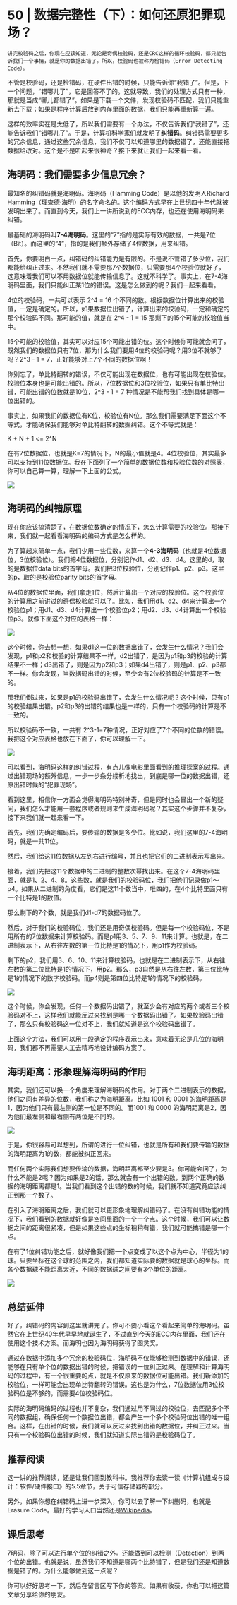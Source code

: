 # 50 | 数据完整性（下）：如何还原犯罪现场？

    讲完校验码之后，你现在应该知道，无论是奇偶校验码，还是CRC这样的循环校验码，都只能告诉我们一个事情，就是你的数据出错了。所以，校验码也被称为检错码（Error Detecting Code）。

不管是校验码，还是检错码，在硬件出错的时候，只能告诉你“我错了”。但是，下一个问题，“错哪儿了”，它是回答不了的。这就导致，我们的处理方式只有一种，那就是当成“哪儿都错了”。如果是下载一个文件，发现校验码不匹配，我们只能重新去下载；如果是程序计算后放到内存里面的数据，我们只能再重新算一遍。

这样的效率实在是太低了，所以我们需要有一个办法，不仅告诉我们“我错了”，还能告诉我们“错哪儿了”。于是，计算机科学家们就发明了**纠错码**。纠错码需要更多的冗余信息，通过这些冗余信息，我们不仅可以知道哪里的数据错了，还能直接把数据给改对。这个是不是听起来很神奇？接下来就让我们一起来看一看。

## 海明码：我们需要多少信息冗余？

最知名的纠错码就是海明码。海明码（Hamming Code）是以他的发明人Richard Hamming（理查德·海明）的名字命名的。这个编码方式早在上世纪四十年代就被发明出来了。而直到今天，我们上一讲所说到的ECC内存，也还在使用海明码来纠错。

最基础的海明码叫**7-4海明码**。这里的“7”指的是实际有效的数据，一共是7位（Bit）。而这里的“4”，指的是我们额外存储了4位数据，用来纠错。

首先，你要明白一点，纠错码的纠错能力是有限的。不是说不管错了多少位，我们都能给纠正过来。不然我们就不需要那7个数据位，只需要那4个校验位就好了，这意味着我们可以不用数据位就能传输信息了。这就不科学了。事实上，在7-4海明码里面，我们只能纠正某1位的错误。这是怎么做到的呢？我们一起来看看。

4位的校验码，一共可以表示 2^4 = 16 个不同的数。根据数据位计算出来的校验值，一定是确定的。所以，如果数据位出错了，计算出来的校验码，一定和确定的那个校验码不同。那可能的值，就是在 2^4 - 1 = 15 那剩下的15个可能的校验值当中。

15个可能的校验值，其实可以对应15个可能出错的位。这个时候你可能就会问了，既然我们的数据位只有7位，那为什么我们要用4位的校验码呢？用3位不就够了吗？2^3 - 1 = 7，正好能够对上7个不同的数据位啊！

你别忘了，单比特翻转的错误，不仅可能出现在数据位，也有可能出现在校验位。校验位本身也是可能出错的。所以，7位数据位和3位校验位，如果只有单比特出错，可能出错的位数就是10位，2^3 - 1 = 7 种情况是不能帮我们找到具体是哪一位出错的。

事实上，如果我们的数据位有K位，校验位有N位。那么我们需要满足下面这个不等式，才能确保我们能够对单比特翻转的数据纠错。这个不等式就是：

K + N + 1 <= 2^N

在有7位数据位，也就是K=7的情况下，N的最小值就是4。4位校验位，其实最多可以支持到11位数据位。我在下面列了一个简单的数据位数和校验位数的对照表，你可以自己算一算，理解一下上面的公式。

![](https://static001.geekbang.org/resource/image/ec/1d/ec8b6bff509e1abb7453caa36a4a711d.jpeg)

## 海明码的纠错原理

现在你应该搞清楚了，在数据位数确定的情况下，怎么计算需要的校验位。那接下来，我们就一起看看海明码的编码方式是怎么样的。

为了算起来简单一点，我们少用一些位数，来算一个**4-3海明码**（也就是4位数据位，3位校验位）。我们把4位数据位，分别记作d1、d2、d3、d4。这里的d，取的是数据位data bits的首字母。我们把3位校验位，分别记作p1、p2、p3。这里的p，取的是校验位parity bits的首字母。

从4位的数据位里面，我们拿走1位，然后计算出一个对应的校验位。这个校验位的计算用之前讲过的奇偶校验就可以了。比如，我们用d1、d2、d4来计算出一个校验位p1；用d1、d3、d4计算出一个校验位p2；用d2、d3、d4计算出一个校验位p3。就像下面这个对应的表格一样：

![](https://static001.geekbang.org/resource/image/6d/bc/6d7cf44bb41df6361e82dcd4979dc4bc.jpeg)

这个时候，你去想一想，如果d1这一位的数据出错了，会发生什么情况？我们会发现，p1和p2和校验的计算结果不一样。d2出错了，是因为p1和p3的校验的计算结果不一样；d3出错了，则是因为p2和p3；如果d4出错了，则是p1、p2、p3都不一样。你会发现，当数据码出错的时候，至少会有2位校验码的计算是不一致的。

那我们倒过来，如果是p1的校验码出错了，会发生什么情况呢？这个时候，只有p1的校验结果出错。p2和p3的出错的结果也是一样的，只有一个校验码的计算是不一致的。

所以校验码不一致，一共有 2^3-1=7种情况，正好对应了7个不同的位数的错误。我把这个对应表格也放在下面了，你可以理解一下。

![](https://static001.geekbang.org/resource/image/3e/21/3edee00788294bb96cde11dace2a7721.jpeg)

可以看到，海明码这样的纠错过程，有点儿像电影里面看到的推理探案的过程。通过出错现场的额外信息，一步一步条分缕析地找出，到底是哪一位的数据出错，还原出错时候的“犯罪现场”。

看到这里，相信你一方面会觉得海明码特别神奇，但是同时也会冒出一个新的疑问，我们怎么才能用一套程序或者规则来生成海明码呢？其实这个步骤并不复杂，接下来我们就一起来看一下。

首先，我们先确定编码后，要传输的数据是多少位。比如说，我们这里的7-4海明码，就是一共11位。

然后，我们给这11位数据从左到右进行编号，并且也把它们的二进制表示写出来。

接着，我们先把这11个数据中的二进制的整数次幂找出来。在这个7-4海明码里面，就是1、2、4、8。这些数，就是我们的校验码位，我们把他们记录做p1～p4。如果从二进制的角度看，它们是这11个数当中，唯四的，在4个比特里面只有一个比特是1的数值。

那么剩下的7个数，就是我们d1-d7的数据码位了。

然后，对于我们的校验码位，我们还是用奇偶校验码。但是每一个校验码位，不是用所有的7位数据来计算校验码。而是p1用3、5、7、9、11来计算。也就是，在二进制表示下，从右往左数的第一位比特是1的情况下，用p1作为校验码。

剩下的p2，我们用3、6、10、11来计算校验码，也就是在二进制表示下，从右往左数的第二位比特是1的情况下，用p2。那么，p3自然是从右往左数，第三位比特是1的情况下的数字校验码。而p4则是第四位比特是1的情况下的校验码。

![](https://static001.geekbang.org/resource/image/a7/9d/a7d5e958f9d46938e494710e090f469d.jpeg)

这个时候，你会发现，任何一个数据码出错了，就至少会有对应的两个或者三个校验码对不上，这样我们就能反过来找到是哪一个数据码出错了。如果校验码出错了，那么只有校验码这一位对不上，我们就知道是这个校验码出错了。

上面这个方法，我们可以用一段确定的程序表示出来，意味着无论是几位的海明码，我们都不再需要人工去精巧地设计编码方案了。

## 海明距离：形象理解海明码的作用

其实，我们还可以换一个角度来理解海明码的作用。对于两个二进制表示的数据，他们之间有差异的位数，我们称之为海明距离。比如 1001 和 0001 的海明距离是1，因为他们只有最左侧的第一位是不同的。而1001 和 0000 的海明距离是2，因为他们最左侧和最右侧有两位是不同的。

![](https://static001.geekbang.org/resource/image/fb/78/fb388f965a7a7631925a32cc4610ff78.jpeg)

于是，你很容易可以想到，所谓的进行一位纠错，也就是所有和我们要传输的数据的海明距离为1的数，都能被纠正回来。

而任何两个实际我们想要传输的数据，海明距离都至少要是3。你可能会问了，为什么不能是2呢？因为如果是2的话，那么就会有一个出错的数，到两个正确的数据的海明距离都是1。当我们看到这个出错的数的时候，我们就不知道究竟应该纠正到那一个数了。

在引入了海明距离之后，我们就可以更形象地理解纠错码了。在没有纠错功能的情况下，我们看到的数据就好像是空间里面的一个一个点。这个时候，我们可以让数据之间的距离很紧凑，但是如果这些点的坐标稍稍有错，我们就可能搞错是哪一个点。

在有了1位纠错功能之后，就好像我们把一个点变成了以这个点为中心，半径为1的球。只要坐标在这个球的范围之内，我们都知道实际要的数据就是球心的坐标。而各个数据球不能距离太近，不同的数据球之间要有3个单位的距离。

![](https://static001.geekbang.org/resource/image/d6/34/d65bdde974ee99b6187eac90e4b5a234.jpeg)

## 总结延伸

好了，纠错码的内容到这里就讲完了。你可不要小看这个看起来简单的海明码。虽然它在上世纪40年代早早地就诞生了，不过直到今天的ECC内存里面，我们还在使用这个技术方案。而海明也因为海明码获得了图灵奖。

通过在数据中添加多个冗余的校验码位，海明码不仅能够检测到数据中的错误，还能够在只有单个位的数据出错的时候，把错误的一位纠正过来。在理解和计算海明码的过程中，有一个很重要的点，就是不仅原来的数据位可能出错。我们新添加的校验位，一样可能会出现单比特翻转的错误。这也是为什么，7位数据位用3位校验码位是不够的，而需要4位校验码位。

实际的海明码编码的过程也并不复杂，我们通过用不同过的校验位，去匹配多个不同的数据组，确保任何一个数据位出错，都会产生一个多个校验码位出错的唯一组合。这样，在出错的时候，我们就可以反过来找到出错的数据位，并纠正过来。当只有一个校验码位出错的时候，我们就知道实际出错的是校验码位了。

## 推荐阅读

这一讲的推荐阅读，还是让我们回到教科书。我推荐你去读一读《计算机组成与设计：软件/硬件接口》的5.5章节，关于可信存储器的部分。

另外，如果你想在纠错码上进一步深入，你可以去了解一下纠删码，也就是Erasure Code。最好的学习入口当然还是[Wikipedia](https://en.wikipedia.org/wiki/Erasure_code)。

## 课后思考

7明码，除了可以进行单个位的纠错之外。还能做到可以检测（Detection）到两个位的出错。也就是说，虽然我们不知道是哪两个比特错了，但是我们还是知道数据是错了的。为什么能够做到这一点呢？

你可以好好思考一下，然后在留言区写下你的答案。如果有收获，你也可以把这篇文章分享给你的朋友。
    